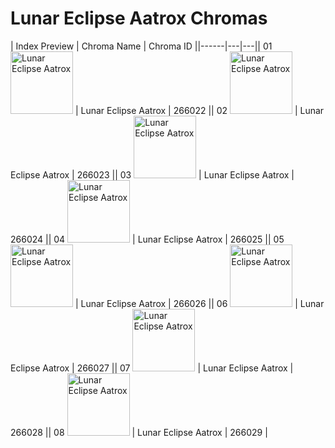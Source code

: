 # Lunar Eclipse Aatrox Chromas

| Index  Preview | Chroma Name | Chroma ID ||------|---|---|| 01  <img src='https://raw.communitydragon.org/latest/plugins/rcp-be-lol-game-data/global/default/v1/champion-chroma-images/266/266022.png' alt='Lunar Eclipse Aatrox' width='100'> | Lunar Eclipse Aatrox | 266022 || 02  <img src='https://raw.communitydragon.org/latest/plugins/rcp-be-lol-game-data/global/default/v1/champion-chroma-images/266/266023.png' alt='Lunar Eclipse Aatrox' width='100'> | Lunar Eclipse Aatrox | 266023 || 03  <img src='https://raw.communitydragon.org/latest/plugins/rcp-be-lol-game-data/global/default/v1/champion-chroma-images/266/266024.png' alt='Lunar Eclipse Aatrox' width='100'> | Lunar Eclipse Aatrox | 266024 || 04  <img src='https://raw.communitydragon.org/latest/plugins/rcp-be-lol-game-data/global/default/v1/champion-chroma-images/266/266025.png' alt='Lunar Eclipse Aatrox' width='100'> | Lunar Eclipse Aatrox | 266025 || 05  <img src='https://raw.communitydragon.org/latest/plugins/rcp-be-lol-game-data/global/default/v1/champion-chroma-images/266/266026.png' alt='Lunar Eclipse Aatrox' width='100'> | Lunar Eclipse Aatrox | 266026 || 06  <img src='https://raw.communitydragon.org/latest/plugins/rcp-be-lol-game-data/global/default/v1/champion-chroma-images/266/266027.png' alt='Lunar Eclipse Aatrox' width='100'> | Lunar Eclipse Aatrox | 266027 || 07  <img src='https://raw.communitydragon.org/latest/plugins/rcp-be-lol-game-data/global/default/v1/champion-chroma-images/266/266028.png' alt='Lunar Eclipse Aatrox' width='100'> | Lunar Eclipse Aatrox | 266028 || 08  <img src='https://raw.communitydragon.org/latest/plugins/rcp-be-lol-game-data/global/default/v1/champion-chroma-images/266/266029.png' alt='Lunar Eclipse Aatrox' width='100'> | Lunar Eclipse Aatrox | 266029 |
